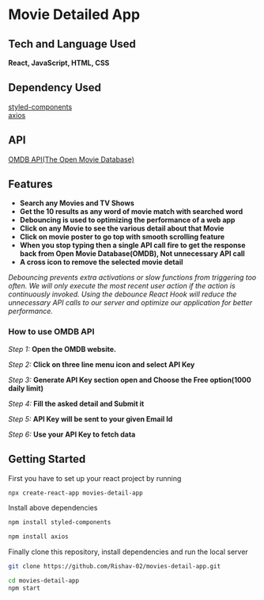 # Movie Detailed App





## Tech and Language Used

**React, JavaScript, HTML, CSS**

## Dependency Used

[styled-components](https://www.npmjs.com/package/styled-components)
<br>
[axios](https://www.npmjs.com/package/axios)

## API

[OMDB API(The Open Movie Database)](https://www.omdbapi.com/)

## Features

- **Search any Movies and TV Shows**
- **Get the 10 results as any word of movie match with searched word**
- **Debouncing is used to optimizing the performance of a web app**
- **Click on any Movie to see the various detail about that Movie**
- **Click on movie poster to go top with smooth scrolling feature**
- **When you stop typing then a single API call fire to get the response back from Open Movie Database(OMDB), Not unnecessary API call**
- **A cross icon to remove the selected movie detail**


*Debouncing prevents extra activations or slow functions from triggering too often. We will only execute the most recent user action if the action is continuously invoked. Using the debounce React Hook will reduce the unnecessary API calls to our server and optimize our application for better performance.*

### How to use OMDB API

*Step 1:* **Open the OMDB website.** 

*Step 2:* **Click on three line menu icon and select API Key**

*Step 3:* **Generate API Key section open and Choose the Free option(1000 daily limit)**

*Step 4:* **Fill the asked detail and Submit it**

*Step 5:* **API Key will be sent to your given Email Id**

*Step 6:* **Use your API Key to fetch data**

## Getting Started

First you have to set up your react project by running

```bash
npx create-react-app movies-detail-app
```

Install above dependencies

```bash
npm install styled-components 
```
```bash
npm install axios
```

Finally clone this repository, install dependencies and run the local server

```bash
git clone https://github.com/Rishav-02/movies-detail-app.git
```

```bash
cd movies-detail-app
npm start
```

